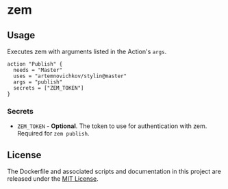 # zem

## Usage

Executes zem with arguments listed in the Action's `args`.

```
action "Publish" {
  needs = "Master"
  uses = "artemnovichkov/stylin@master"
  args = "publish"
  secrets = ["ZEM_TOKEN"]
}
```

### Secrets

* `ZEM_TOKEN` - **Optional**. The token to use for authentication with zem. Required for `zem publish`.

## License

The Dockerfile and associated scripts and documentation in this project are released under the [MIT License](LICENSE).
